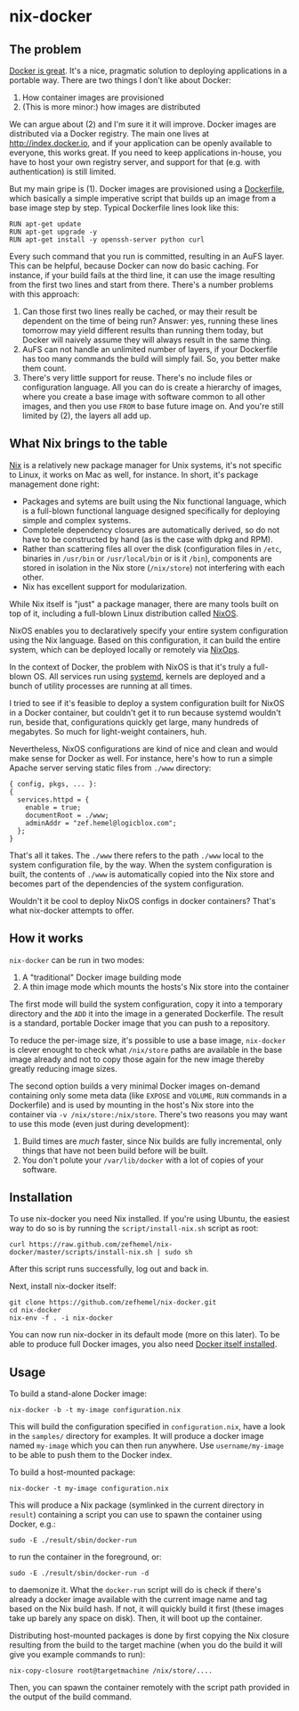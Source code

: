 nix-docker
==========

The problem
-----------

[Docker is great](http://www.infoq.com/articles/docker-containers). It's a nice,
pragmatic solution to deploying applications in a portable way. There are two
things I don't like about Docker:

1. How container images are provisioned
2. (This is more minor:) how images are distributed

We can argue about (2) and I'm sure it it will improve. Docker images are distributed
via a Docker registry. The main one lives at http://index.docker.io, and if your
application can be openly available to everyone, this works great. If you need
to keep applications in-house, you have to host your own registry server, and
support for that (e.g. with authentication) is still limited.

But my main gripe is (1). Docker images are provisioned using a
[Dockerfile](http://docs.docker.io/en/latest/use/builder/), which basically
a simple imperative script that builds up an image from a base image step by
step. Typical Dockerfile lines look like this:

    RUN apt-get update
    RUN apt-get upgrade -y
    RUN apt-get install -y openssh-server python curl

Every such command that you run is committed, resulting in an AuFS layer. This
can be helpful, because Docker can now do basic caching. For instance, if
your build fails at the third line, it can use the image resulting from
the first two lines and start from there. There's a number problems with this
approach:

1. Can those first two lines really be cached, or may their result be dependent
   on the time of being run? Answer: yes, running these lines tomorrow may yield
   different results than running them today, but Docker will naively assume
   they will always result in the same thing.
2. AuFS can not handle an unlimited number of layers, if your Dockerfile has too
   many commands the build will simply fail. So, you better make them count.
3. There's very little support for reuse. There's no include files or configuration
   language. All you can do is create a hierarchy of images, where you create
   a base image with software common to all other images, and then you use `FROM`
   to base future image on. And you're still limited by (2), the layers all add
   up.

What Nix brings to the table
----------------------------

[Nix](http://nixos.org/nix/) is a relatively new package manager for Unix systems,
it's not specific to Linux, it works on Mac as well, for instance. In short, it's
package management done right:

* Packages and sytems are built using the Nix functional language, which is a
  full-blown functional language designed specifically for deploying simple and
  complex systems.
* Completele dependency closures are automatically derived, so do not have to
  be constructed by hand (as is the case with dpkg and RPM).
* Rather than scattering files all over the disk (configuration files in `/etc`,
  binaries in `/usr/bin` or `/usr/local/bin` or is it `/bin`), components are
  stored in isolation in the Nix store (`/nix/store`) not interfering  with each
  other.
* Nix has excellent support for modularization.

While Nix itself is "just" a package manager, there are many tools built on top
of it, including a full-blown Linux distribution called [NixOS](http://nixos.org/nixos/).

NixOS enables you to declaratively specify your entire system configuration using
the Nix language. Based on this configuration, it can build the entire system, which
can be deployed locally or remotely via [NixOps](https://github.com/NixOS/nixops).

In the context of Docker, the problem with NixOS is that it's truly a full-blown
OS. All services run using [systemd](http://www.freedesktop.org/wiki/Software/systemd/),
kernels are deployed and a bunch of utility processes are running at all times.

I tried to see if it's feasible to deploy a system configuration built for NixOS
in a Docker container, but couldn't get it to run because systemd wouldn't run,
beside that, configurations quickly get large, many hundreds of megabytes. So
much for light-weight containers, huh.

Nevertheless, NixOS configurations are kind of nice and clean and would make sense
for Docker as well. For instance, here's how to run a simple Apache server
serving static files from `./www` directory:

    { config, pkgs, ... }:
    {
      services.httpd = {
        enable = true;
        documentRoot = ./www;
        adminAddr = "zef.hemel@logicblox.com";
      };
    }

That's all it takes. The `./www` there refers to the path `./www` local to the
system configuration file, by the way. When the system configuration is built,
the contents of `./www` is automatically copied into the Nix store and becomes
part of the dependencies of the system configuration.

Wouldn't it be cool to deploy NixOS configs in docker containers? That's what
nix-docker attempts to offer.

How it works
------------

`nix-docker` can be run in two modes:

1. A "traditional" Docker image building mode
2. A thin image mode which mounts the hosts's Nix store into the container

The first mode will build the system configuration, copy it into a temporary
directory and the `ADD` it into the image in a generated Dockerfile. The result
is a standard, portable Docker image that you can push to a repository.

To reduce the per-image size, it's possible to use a base image, `nix-docker` is
clever enought to check what `/nix/store` paths are available in the base image
already and not to copy those again for the new image thereby greatly reducing
image sizes.

The second option builds a very minimal Docker images on-demand containing
only some meta data (like `EXPOSE` and `VOLUME`, `RUN` commands in a Dockerfile)
and is used by mounting in the host's Nix store into the container via
`-v /nix/store:/nix/store`. There's two reasons you may want to use this mode
(even just during development):

1. Build times are _much_ faster, since Nix builds are fully incremental, only
   things that have not been build before will be built.
2. You don't polute your `/var/lib/docker` with a lot of copies of your software.

Installation
------------
To use nix-docker you need Nix installed. If you're using Ubuntu, the easiest way
to do so is by running the `script/install-nix.sh` script as root:

    curl https://raw.github.com/zefhemel/nix-docker/master/scripts/install-nix.sh | sudo sh

After this script runs successfully, log out and back in.

Next, install nix-docker itself:

    git clone https://github.com/zefhemel/nix-docker.git
    cd nix-docker
    nix-env -f . -i nix-docker

You can now run nix-docker in its default mode (more on this later). To be able
to produce full Docker images, you also need
[Docker itself installed](http://docs.docker.io/en/latest/installation/ubuntulinux/).

Usage
-----

To build a stand-alone Docker image:

    nix-docker -b -t my-image configuration.nix

This will build the configuration specified in `configuration.nix`, have a look
in the `samples/` directory for examples. It will produce a docker image named
`my-image` which you can then run anywhere. Use `username/my-image` to be able
to push them to the Docker index.

To build a host-mounted package:

    nix-docker -t my-image configuration.nix

This will produce a Nix package (symlinked in the current directory in `result`)
containing a script you can use to spawn the container using Docker, e.g.:

    sudo -E ./result/sbin/docker-run

to run the container in the foreground, or:

    sudo -E ./result/sbin/docker-run -d

to daemonize it. What the `docker-run` script will do is check if there's already
a docker image available with the current image name and tag based on the Nix
build hash. If not, it will quickly build it first (these images take up barely
any space on disk). Then, it will boot up the container.

Distributing host-mounted packages is done by first copying the Nix closure
resulting from the build to the target machine (when you do the build it
will give you example commands to run):

    nix-copy-closure root@targetmachine /nix/store/....

Then, you can spawn the container remotely with the script path provided
in the output of the build command.